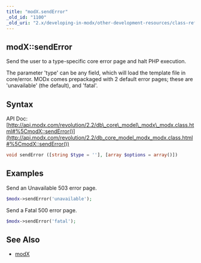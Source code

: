 ```yaml
---
title: "modX.sendError"
_old_id: "1100"
_old_uri: "2.x/developing-in-modx/other-development-resources/class-reference/modx/modx.senderror"
---
```


## modX::sendError

Send the user to a type-specific core error page and halt PHP execution.

The parameter 'type' can be any field, which will load the template file in core/error. MODx comes prepackaged with 2 default error pages; these are 'unavailable' (the default), and 'fatal'.

## Syntax

API Doc: [http://api.modx.com/revolution/2.2/db\_core\_model\_modx\_modx.class.html#%5CmodX::sendError()](http://api.modx.com/revolution/2.2/db_core_model_modx_modx.class.html#%5CmodX::sendError())

``` php 
void sendError ([string $type = ''], [array $options = array()])
```

## Examples

Send an Unavailable 503 error page.

``` php 
$modx->sendError('unavailable');
```

Send a Fatal 500 error page.

``` php 
$modx->sendError('fatal');
```

## See Also

- [modX](extending-modx/core-model/modx "modX")